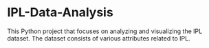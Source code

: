 # IPL-Data-Analysis
This Python project that focuses on analyzing and visualizing the IPL dataset. The dataset consists of various attributes related to IPL. 
